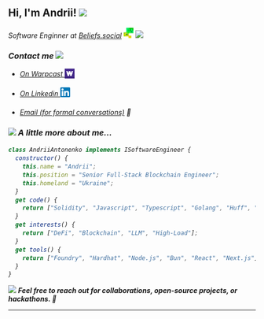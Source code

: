 <h2> Hi, I'm Andrii! <img src="https://media.tenor.com/ZqMlZNvC2BYAAAAi/pixel-art-mrp.gif" width="50"></h2>

<p>
  <em>Software Enginner at <a href="https://beliefs.social/">Beliefs.social</a>
  <img src="./icons/beliefs.png" width="20">
  <img src="https://media.giphy.com/media/WUlplcMpOCEmTGBtBW/giphy.gif" width="30" />
</p>

### Contact me <img src="https://media.tenor.com/VmWjBYdNb-4AAAAi/message-pixelated.gif" width="40" />

* <p align="left">
  <a href="https://warpcast.com/ins0mn1a" target="_blank">
    On Warpcast
  </a>
  <img align="center" src="./icons/warpcast.png" alt="https://warpcast.com/" height="20" width="20" style="padding-bottom: 4px" />
</p>

* <p>
  <a href="https://www.linkedin.com/in/andrii-antonenko/" target="_blank">
    On Linkedin
  </a>
  <img align="center" src="./icons/linkedin.png" alt="https://warpcast.com/" height="20" width="20" style="padding-bottom: 8px" />
</p>

* <p>
  <a href="mailto:andriyantonenko3.16@gmail.com">Email (for formal conversations)</a>
  📧
</p>

### <img src="https://media.tenor.com/BP0zrL-SpzQAAAAi/flying-cute.gif" width="50"> A little more about me...  


```javascript
class AndriiAntonenko implements ISoftwareEngineer {
  constructor() {
    this.name = "Andrii";
    this.position = "Senior Full-Stack Blockchain Engineer";
    this.homeland = "Ukraine";
  }
  get code() {
    return ["Solidity", "Javascript", "Typescript", "Golang", "Huff", "Python"];
  }
  get interests() {
    return ["DeFi", "Blockchain", "LLM", "High-Load"];
  }
  get tools() {
    return ["Foundry", "Hardhat", "Node.js", "Bun", "React", "Next.js"]
  }
}
```

<img src="https://media.tenor.com/Km_wRqRHkpQAAAAj/fist-bump-mario.gif" width="60"> <em> <b>Feel free to reach out for collaborations, open-source projects, or hackathons. 🚀</b> </em>

---
